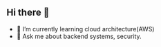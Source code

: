 ## Hi there 👋

- 🌱 I’m currently learning cloud architecture(AWS)
- 💬 Ask me about backend systems, security.
